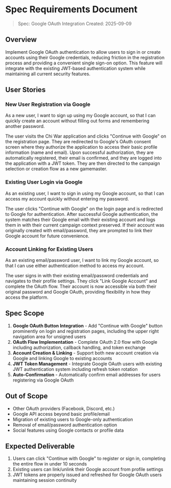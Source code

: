 # Spec Requirements Document

> Spec: Google OAuth Integration
> Created: 2025-09-09

## Overview

Implement Google OAuth authentication to allow users to sign in or create accounts using their Google credentials, reducing friction in the registration process and providing a convenient single sign-on option. This feature will integrate with the existing JWT-based authentication system while maintaining all current security features.

## User Stories

### New User Registration via Google

As a new user, I want to sign up using my Google account, so that I can quickly create an account without filling out forms and remembering another password.

The user visits the Chi War application and clicks "Continue with Google" on the registration page. They are redirected to Google's OAuth consent screen where they authorize the application to access their basic profile information (name and email). Upon successful authorization, they are automatically registered, their email is confirmed, and they are logged into the application with a JWT token. They are then directed to the campaign selection or creation flow as a new gamemaster.

### Existing User Login via Google

As an existing user, I want to sign in using my Google account, so that I can access my account quickly without entering my password.

The user clicks "Continue with Google" on the login page and is redirected to Google for authentication. After successful Google authentication, the system matches their Google email with their existing account and logs them in with their current campaign context preserved. If their account was originally created with email/password, they are prompted to link their Google account for future convenience.

### Account Linking for Existing Users

As an existing email/password user, I want to link my Google account, so that I can use either authentication method to access my account.

The user signs in with their existing email/password credentials and navigates to their profile settings. They click "Link Google Account" and complete the OAuth flow. Their account is now accessible via both their original password and Google OAuth, providing flexibility in how they access the platform.

## Spec Scope

1. **Google OAuth Button Integration** - Add "Continue with Google" button prominently on login and registration pages, including the upper right navigation area for unsigned users
2. **OAuth Flow Implementation** - Complete OAuth 2.0 flow with Google including authorization, callback handling, and token exchange
3. **Account Creation & Linking** - Support both new account creation via Google and linking Google to existing accounts
4. **JWT Token Management** - Integrate Google OAuth users with existing JWT authentication system including refresh token rotation
5. **Auto-Confirmation** - Automatically confirm email addresses for users registering via Google OAuth

## Out of Scope

- Other OAuth providers (Facebook, Discord, etc.)
- Google API access beyond basic profile/email
- Migration of existing users to Google-only authentication
- Removal of email/password authentication option
- Social features using Google contacts or profile data

## Expected Deliverable

1. Users can click "Continue with Google" to register or sign in, completing the entire flow in under 10 seconds
2. Existing users can link/unlink their Google account from profile settings
3. JWT tokens are properly issued and refreshed for Google OAuth users maintaining session continuity